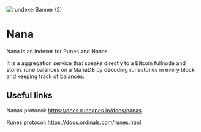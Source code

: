 
![rundexerBanner (2)](https://github.com/runeapespad/Nana/assets/13739426/a9da26ae-da31-47db-891d-c94751abf40d)

# Nana
Nana is an indexer for Runes and Nanas.

It is a aggregation service that speaks directly to a Bitcoin fullnode and stores rune balances on a MariaDB by decoding runestones in every block and keeping track of balances.

## Useful links
Nanas protocol: https://docs.runeapes.io/docs/nanas

Runes protocol: https://docs.ordinals.com/runes.html
